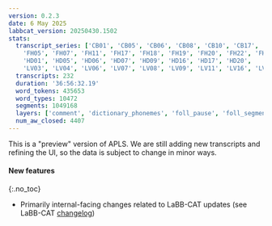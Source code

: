 ```yaml
---
version: 0.2.3
date: 6 May 2025
labbcat_version: 20250430.1502
stats:
  transcript_series: ['CB01', 'CB05', 'CB06', 'CB08', 'CB10', 'CB17',
    'FH05', 'FH07', 'FH11', 'FH17', 'FH18', 'FH19', 'FH20', 'FH22', 'FH23', 'FH26', 'FH27',
    'HD01', 'HD05', 'HD06', 'HD07', 'HD09', 'HD16', 'HD17', 'HD20',
    'LV03', 'LV04', 'LV06', 'LV07', 'LV08', 'LV09', 'LV11', 'LV16', 'LV17', 'LV19']
  transcripts: 232
  duration: '36:56:32.19'
  word_tokens: 435653
  word_types: 10472
  segments: 1049168
  layers: ['comment', 'dictionary_phonemes', 'foll_pause', 'foll_segment', 'frequency_from_celex', 'frequency_in_corpus', 'lemma', 'lexical', 'morphemes', 'noise', 'orthography', 'overlap', 'part_of_speech', 'phonemes', 'pronounce', 'redaction', 'segment', 'speech_rate', 'stress', 'syllables', 'word']
  num_aw_closed: 4407
---
```


This is a "preview" version of APLS.
We are still adding new transcripts and refining the UI, so the data is subject to change in minor ways.


#### New features
{:.no_toc}

- Primarily internal-facing changes related to LaBB-CAT updates (see LaBB-CAT [changelog](https://sourceforge.net/p/labbcat/code/3899/tree/CHANGELOG.txt))

